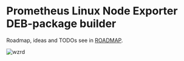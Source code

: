 # Prometheus Linux Node Exporter DEB-package builder

Roadmap, ideas and TODOs see in [ROADMAP](./ROADMAP.md).

![wzrd](https://wzrd.iv.link)
